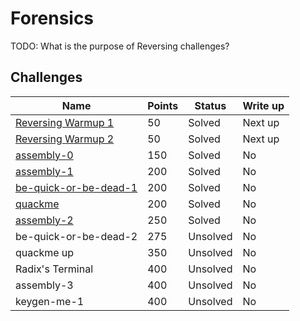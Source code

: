 # Forensics

TODO: What is the purpose of Reversing challenges?

## Challenges

|Name|Points|Status|Write up
|-|-|-|-|
|[Reversing Warmup 1](Reversing%20Warmup%201)|50|Solved|Next up|
|[Reversing Warmup 2](Reversing%20Warmup%202)|50|Solved|Next up|
|[assembly-0](assembly-0)|150|Solved|No|
|[assembly-1](assembly-1)|200|Solved|No|
|[be-quick-or-be-dead-1](be-quick-or-be-dead-1)|200|Solved|No|
|[quackme](quackme)|200|Solved|No|
|[assembly-2](assembly-2)|250|Solved|No|
|be-quick-or-be-dead-2|275|Unsolved|No|
|quackme up|350|Unsolved|No|
|Radix's Terminal|400|Unsolved|No|
|assembly-3|400|Unsolved|No| 
|keygen-me-1|400|Unsolved|No|

